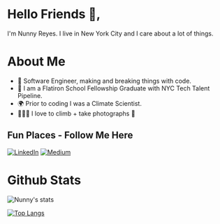 # Hello Friends 🌊,

I'm Nunny Reyes. I live in New York City and I care about a lot of things.

# About Me
- 🐛  Software Engineer, making and breaking things with code.
- 🥳  I am a Flatiron School Fellowship Graduate with NYC Tech Talent Pipeline. 
- 🌍  Prior to coding I was a Climate Scientist. 
- 🧗🏻‍♀️  I love to climb + take photographs 📸


## Fun Places - Follow Me Here
<a href="https://www.linkedin.com/in/nunny-r/"><img src="https://img.shields.io/badge/LinkedIn--_.svg?style=social&logo=linkedin%22%20alt=%22LinkedIn%22" alt="LinkedIn"></a>
	<a href="https://nunnyreyes.medium.com/"><img src="https://img.shields.io/badge/Medium--_.svg?style=social&logo=Medium" alt="Medium"></a>

# Github Stats
<!-- 
[![github stats](https://github-readme-stats.vercel.app/api?username=nunnyr&show_icons=true&theme=tokyonight)](https://github.com/nunnyr/github-readme-stats) -->

![Nunny's stats](https://github-readme-stats.vercel.app/api?username=nunnyr&show_icons=true&theme=radical)

[![Top Langs](https://github-readme-stats.vercel.app/api/top-langs/?username=nunnyr&layout=compact&theme=tokyonight&langs_count=8)](https://github.com/nunnyr/github-readme-stats)




